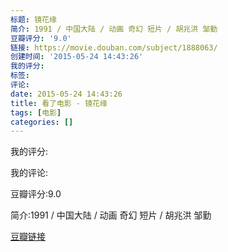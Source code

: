 ```yaml
---
标题: 镜花缘
简介: 1991 / 中国大陆 / 动画 奇幻 短片 / 胡兆洪 邹勤
豆瓣评分: '9.0'
链接: https://movie.douban.com/subject/1888063/
创建时间: '2015-05-24 14:43:26'
我的评分:
标签:
评论:
date: 2015-05-24 14:43:26
title: 看了电影 - 镜花缘
tags: [电影]
categories: []
---
```


我的评分:

我的评论:

豆瓣评分:9.0

简介:1991 / 中国大陆 / 动画 奇幻 短片 / 胡兆洪 邹勤

[豆瓣链接](https://movie.douban.com/subject/1888063/)

